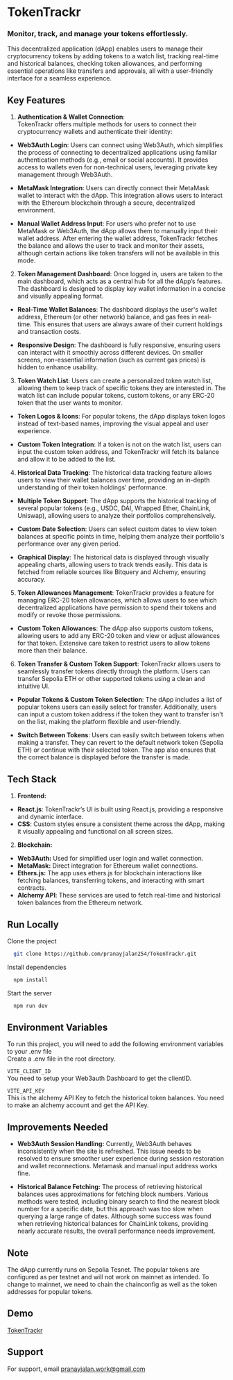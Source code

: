 # TokenTrackr

### Monitor, track, and manage your tokens effortlessly.

This decentralized application (dApp) enables users to manage their cryptocurrency tokens by adding tokens to a watch list, tracking real-time and historical balances, checking token allowances, and performing essential operations like transfers and approvals, all with a user-friendly interface for a seamless experience.

## Key Features

1. **Authentication & Wallet Connection**:  
   TokenTrackr offers multiple methods for users to connect their cryptocurrency wallets and authenticate their identity:

- **Web3Auth Login**: Users can connect using Web3Auth, which simplifies the process of connecting to decentralized applications using familiar authentication methods (e.g., email or social accounts). It provides access to wallets even for non-technical users, leveraging private key management through Web3Auth.

- **MetaMask Integration**: Users can directly connect their MetaMask wallet to interact with the dApp. This integration allows users to interact with the Ethereum blockchain through a secure, decentralized environment.

- **Manual Wallet Address Input**: For users who prefer not to use MetaMask or Web3Auth, the dApp allows them to manually input their wallet address. After entering the wallet address, TokenTrackr fetches the balance and allows the user to track and monitor their assets, although certain actions like token transfers will not be available in this mode.

2. **Token Management Dashboard**:
   Once logged in, users are taken to the main dashboard, which acts as a central hub for all the dApp’s features. The dashboard is designed to display key wallet information in a concise and visually appealing format.

- **Real-Time Wallet Balances**: The dashboard displays the user's wallet address, Ethereum (or other network) balance, and gas fees in real-time. This ensures that users are always aware of their current holdings and transaction costs.

- **Responsive Design**: The dashboard is fully responsive, ensuring users can interact with it smoothly across different devices. On smaller screens, non-essential information (such as current gas prices) is hidden to enhance usability.

3. **Token Watch List**:
   Users can create a personalized token watch list, allowing them to keep track of specific tokens they are interested in. The watch list can include popular tokens, custom tokens, or any ERC-20 token that the user wants to monitor.

- **Token Logos & Icons**: For popular tokens, the dApp displays token logos instead of text-based names, improving the visual appeal and user experience.

- **Custom Token Integration**: If a token is not on the watch list, users can input the custom token address, and TokenTrackr will fetch its balance and allow it to be added to the list.

4. **Historical Data Tracking**:
   The historical data tracking feature allows users to view their wallet balances over time, providing an in-depth understanding of their token holdings' performance.

- **Multiple Token Support**: The dApp supports the historical tracking of several popular tokens (e.g., USDC, DAI, Wrapped Ether, ChainLink, Uniswap), allowing users to analyze their portfolios comprehensively.

- **Custom Date Selection**: Users can select custom dates to view token balances at specific points in time, helping them analyze their portfolio's performance over any given period.

- **Graphical Display**: The historical data is displayed through visually appealing charts, allowing users to track trends easily. This data is fetched from reliable sources like Bitquery and Alchemy, ensuring accuracy.

5. **Token Allowances Management**:
   TokenTrackr provides a feature for managing ERC-20 token allowances, which allows users to see which decentralized applications have permission to spend their tokens and modify or revoke those permissions.

- **Custom Token Allowances**: The dApp also supports custom tokens, allowing users to add any ERC-20 token and view or adjust allowances for that token. Extensive care taken to restrict users to allow tokens more than their balance.

6. **Token Transfer & Custom Token Support**:
   TokenTrackr allows users to seamlessly transfer tokens directly through the platform. Users can transfer Sepolia ETH or other supported tokens using a clean and intuitive UI.

- **Popular Tokens & Custom Token Selection**: The dApp includes a list of popular tokens users can easily select for transfer. Additionally, users can input a custom token address if the token they want to transfer isn't on the list, making the platform flexible and user-friendly.

- **Switch Between Tokens**: Users can easily switch between tokens when making a transfer. They can revert to the default network token (Sepolia ETH) or continue with their selected token. The app also ensures that the correct balance is displayed before the transfer is made.

## Tech Stack

1. **Frontend:**

- **React.js**: TokenTrackr’s UI is built using React.js, providing a responsive and dynamic interface.
- **CSS**: Custom styles ensure a consistent theme across the dApp, making it visually appealing and functional on all screen sizes.

2. **Blockchain:**

- **Web3Auth:** Used for simplified user login and wallet connection.
- **MetaMask:** Direct integration for Ethereum wallet connections.
- **Ethers.js:** The app uses ethers.js for blockchain interactions like fetching balances, transferring tokens, and interacting with smart contracts.
- **Alchemy API**: These services are used to fetch real-time and historical token balances from the Ethereum network.

## Run Locally

Clone the project

```bash
  git clone https://github.com/pranayjalan254/TokenTrackr.git
```

Install dependencies

```bash
  npm install
```

Start the server

```bash
  npm run dev
```

## Environment Variables

To run this project, you will need to add the following environment variables to your .env file  
Create a .env file in the root directory.

`VITE_CLIENT_ID`  
You need to setup your Web3auth Dashboard to get the clientID.

`VITE_API_KEY`  
This is the alchemy API Key to fetch the historical token balances. You need to make an alchemy account and get the API Key.

## Improvements Needed

- **Web3Auth Session Handling:** Currently, Web3Auth behaves inconsistently when the site is refreshed. This issue needs to be resolved to ensure smoother user experience during session restoration and wallet reconnections. Metamask and manual input address works fine.

- **Historical Balance Fetching:** The process of retrieving historical balances uses approximations for fetching block numbers. Various methods were tested, including binary search to find the nearest block number for a specific date, but this approach was too slow when querying a large range of dates. Although some success was found when retrieving historical balances for ChainLink tokens, providing nearly accurate results, the overall performance needs improvement.

## Note

The dApp currently runs on Sepolia Tesnet. The popular tokens are configured as per testnet and will not work on mainnet as intended. To change to mainnet, we need to chain the chainconfig as well as the token addresses for popular tokens.

## Demo

[TokenTrackr](https://token-trackr.vercel.app/)

## Support

For support, email pranayjalan.work@gmail.com
